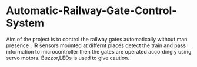# Automatic-Railway-Gate-Control-System
 Aim of the project is to control the railway gates automatically without man presence . IR sensors mounted at differnt places detect the train and pass information to microcontroller then the gates are operated accordingly using servo motors. Buzzor,LEDs is used to give caution.
